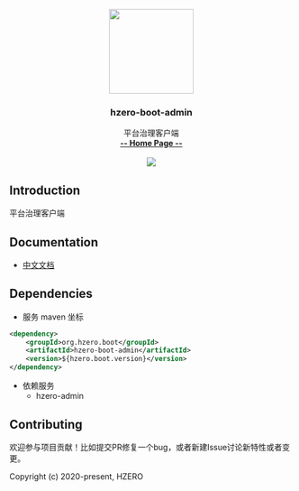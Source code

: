 <p align="center">
    <img src="https://file.open.hand-china.com/hsop-image/doc_classify/0/fed03e0fcb9d4a408d5be052fced12d1/hzero.png" width="150">
    <h3><p style="text-align:center">hzero-boot-admin</p></h3>
    <p align="center">
        平台治理客户端
        <br>
        <a href="http://open.hand-china.com/document-center/doc/component/923/11091?doc_id=6124"><strong>-- Home Page --</strong></a>
        <br>
        <br>
         <a href="http://www.apache.org/licenses/LICENSE-2.0">
             <img src="https://img.shields.io/github/license/alibaba/arthas.svg" >
         </a>
    </p>    
</p>


## Introduction
平台治理客户端


## Documentation
- [中文文档](http://open.hand-china.com/document-center/doc/component/923/11091?doc_id=6124)

## Dependencies

* 服务 maven 坐标

```xml
<dependency>
    <groupId>org.hzero.boot</groupId>
    <artifactId>hzero-boot-admin</artifactId>
    <version>${hzero.boot.version}</version>
</dependency>
```

* 依赖服务
    - hzero-admin

## Contributing

欢迎参与项目贡献！比如提交PR修复一个bug，或者新建Issue讨论新特性或者变更。

Copyright (c) 2020-present, HZERO
